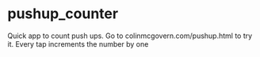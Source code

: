# pushup_counter

Quick app to count push ups. Go to colinmcgovern.com/pushup.html to try it. Every tap increments the number by one
